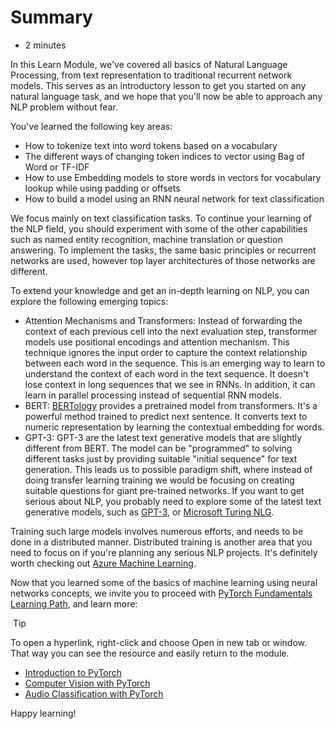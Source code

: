Summary
=======
-   2 minutes

In this Learn Module, we've covered all basics of Natural Language Processing, from text representation to traditional recurrent network models. This serves as an introductory lesson to get you started on any natural language task, and we hope that you'll now be able to approach any NLP problem without fear.

You've learned the following key areas:

-   How to tokenize text into word tokens based on a vocabulary
-   The different ways of changing token indices to vector using Bag of Word or TF-IDF
-   How to use Embedding models to store words in vectors for vocabulary lookup while using padding or offsets
-   How to build a model using an RNN neural network for text classification

We focus mainly on text classification tasks. To continue your learning of the NLP field, you should experiment with some of the other capabilities such as named entity recognition, machine translation or question answering. To implement the tasks, the same basic principles or recurrent networks are used, however top layer architectures of those networks are different.

To extend your knowledge and get an in-depth learning on NLP, you can explore the following emerging topics:

-   Attention Mechanisms and Transformers: Instead of forwarding the context of each previous cell into the next evaluation step, transformer models use positional encodings and attention mechanism. This technique ignores the input order to capture the context relationship between each word in the sequence. This is an emerging way to learn to understand the context of each word in the text sequence. It doesn't lose context in long sequences that we see in RNNs. In addition, it can learn in parallel processing instead of sequential RNN models.
-   BERT: [BERTology](https://arxiv.org/abs/2002.12327) provides a pretrained model from transformers. It's a powerful method trained to predict next sentence. It converts text to numeric representation by learning the contextual embedding for words.
-   GPT-3: GPT-3 are the latest text generative models that are slightly different from BERT. The model can be "programmed" to solving different tasks just by providing suitable "initial sequence" for text generation. This leads us to possible paradigm shift, where instead of doing transfer learning training we would be focusing on creating suitable questions for giant pre-trained networks. If you want to get serious about NLP, you probably need to explore some of the latest text generative models, such as [GPT-3](https://github.com/openai/gpt-3), or [Microsoft Turing NLG](https://www.microsoft.com/en-us/research/blog/turing-nlg-a-17-billion-parameter-language-model-by-microsoft/).

Training such large models involves numerous efforts, and needs to be done in a distributed manner. Distributed training is another area that you need to focus on if you're planning any serious NLP projects. It's definitely worth checking out [Azure Machine Learning](https://docs.microsoft.com/en-us/learn/paths/build-ai-solutions-with-azure-ml-service/).

Now that you learned some of the basics of machine learning using neural networks concepts, we invite you to proceed with [PyTorch Fundamentals Learning Path](https://docs.microsoft.com/en-us/learn/paths/pytorch-fundamentals), and learn more:

 Tip

To open a hyperlink, right-click and choose Open in new tab or window. That way you can see the resource and easily return to the module.

-   [Introduction to PyTorch](https://docs.microsoft.com/en-us/learn/modules/intro-machine-learning-pytorch)
-   [Computer Vision with PyTorch](https://docs.microsoft.com/en-us/learn/modules/intro-computer-vision-pytorch)
-   [Audio Classification with PyTorch](https://docs.microsoft.com/en-us/learn/modules/intro-audio-classification-pytorch)

Happy learning!
